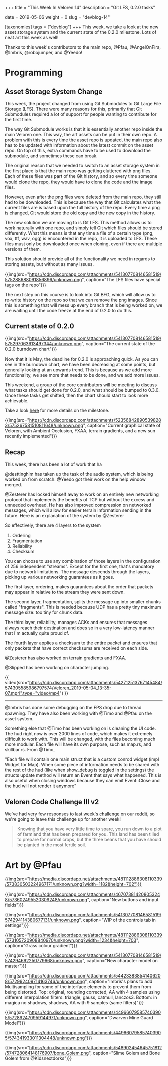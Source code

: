 +++
title = "This Week In Veloren 14"
description = "Git LFS, 0.2.0 tasks"

date = 2019-05-06
weight = 0
slug = "devblog-14"

[taxonomies]
tags = ["devblog"]
+++
This week, we take a look at the new asset storage system and the current state of the 0.2.0 milestone. Lots of neat art this week as well!

Thanks to this week's contributors to the main repo, @Pfau, @AngelOnFira, @Imbris, @robojumper, and @Yeedo!

# Programming

## Asset Storage System Change

This week, the project changed from using Git Submodules to Git Large File Storage (LFS). There were many reasons for this, primarily that Git Submodules required a lot of support for people wanting to contribute for the first time.

The way Git Submodule works is that it is essentially another repo inside the main Veloren one. This way, the art assets can be put in their own repo. A problem with this is every time the asset repo is updated, the main repo also has to be updated with information about the latest commit on the asset repo. On top of this, extra commands have to be used to download the submodule, and sometimes these can break.

The original reason that we needed to switch to an asset storage system in the first place is that the main repo was getting cluttered with png files. Each of these files was part of the Git history, and so every time someone would clone the repo, they would have to clone the code and the image files.

However, even after the png files were deleted from the main repo, they still had to be downloaded. This is because the way that Git calculates what the current files are is based upon the full history of the repo. Every time a png is changed, Git would store the old copy and the new copy in the history.

The new solution we are moving to is Git LFS. This method allows us to work naturally with one repo, and simply tell Git which files should be stored differently. What this means is that any time a file of a certain type (png, vox, ttf, wav, ogg) is encountered in the repo, it is uploaded to LFS. These files must only be downloaded once when cloning, even if there are multiple versions of them.

This solution should provide all of the functionality we need in regards to storing assets, but without as many issues.

{{img(src="https://cdn.discordapp.com/attachments/541307708146581519/575288688091856896/unknown.png", caption="The LFS files have special tags on the repo")}}

The next step on this course is to look into Git BFG, which will allow us to re-write history on the repo so that we can remove the png images. Since this is something that will mess up every branch that is being worked on, we are waiting until the code freeze at the end of 0.2.0 to do this.

## Current state of 0.2.0

{{img(src="https://cdn.discordapp.com/attachments/541307708146581519/575297063613497344/unknown.png", caption="The current state of the 0.2.0 burndown chart")}}

Now that it is May, the deadline for 0.2.0 is approaching quick. As you can see in the burndown chart, we have been decreasing at some points, but generally looking at an upwards trend. This is because as we add more functionality, we see more that needs to be done, and we add more issues.

This weekend, a group of the core contributors will be meeting to discuss what tasks should get done for 0.2.0, and what should be bumped to 0.3.0. Once these tasks get shifted, then the chart should start to look more achievable.

Take a look [here](https://gitlab.com/veloren/veloren/milestones/1) for more details on the milestone.

{{img(src="https://cdn.discordapp.com/attachments/523568428905398283/575267581510811648/unknown.png", caption="Current graphical state of Veloren, with Ambient Occlusion, FXAA, terrain gradients, and a new sun recently implemented")}}

## Recap

This week, there has been a lot of work that ha

@desttinghim has taken up the task of the audio system, which is being worked on from scratch. @Yeedo got their work on the help window merged.

@Zesterer has locked himself away to work on an entirely new networking protocol that implements the benefits of TCP but without the excess and unneeded overhead. He has also improved compression on networked messages, which will allow for easier terrain information sending in the future. Here is an explanation of the system by @Zesterer

So effectively, there are 4 layers to the system
1) Ordering
2) Fragmentation
3) Reliability
4) Checksum

You can choose to use any combination of those layers in the configuration of 256 independent "streams". Except for the first one, that's mandatory due to network limitations. The message descends through the layers, picking up various networking guarantees as it goes.

The first layer, ordering, makes guarantees about the order that packets may appear in relative to the stream they were sent down.

The second layer, fragmentation, splits the message up into smaller chunks called "fragments". This is needed because UDP has a pretty tiny maximum message size: too tiny for chunk data.

The third layer, reliability, manages ACKs and ensures that messages always reach their destination and does so in a very low-latency manner that I'm actually quite proud of.

The fourth layer applies a checksum to the entire packet and ensures that only packets that have correct checksums are received on each side.

@Zesterer has also worked on terrain gradients and FXAA.

@Slipped has been working on character jumping.

{{ video(src="https://cdn.discordapp.com/attachments/542712513767145484/574305585986797574/Veloren_2019-05-04_13-35-07.mp4",type="video/mp4") }}

<hr>

@Imbris has done some debugging on the FPS drop due to thread spawning. They have also been working with @Timo and @Pfau on the asset system.

Something else that @Timo has been working on is cleaning the UI code. The hud right now is over 2000 lines of code, which makes it extremely difficult to work with. This will be changed, with the files becoming much more modular. Each file will have its own purpose, such as map.rs, and skillbar.rs. From @Timo,

"Each file will contain one main struct that is a custom conrod widget (impl Widget for Map). When some piece of information needs to be shared with the rest of the hud (like when show_debug is toggled in the settings) the structs update method will return an Event that says what happened. This is also useful when closing windows because they can emit Event::Close and the hud will not render it anymore"

## Veloren Code Challenge III v2

We've had very few responses to [last week's challenge](https://gitlab.com/veloren/veloren-coding-challenges/tree/master/coding_challenge_3) on our [reddit](https://www.reddit.com/r/Veloren/comments/bix3zw/veloren_coding_challenge_3_solutions/), so we're going to leave this challenge up for another week!

> Knowing that you have very little time to spare, you run down to a plot of farmland that has been prepared for you. This land has been tilled to prepare for normal crops, but the three beans that you have should be planted in the most fertile soil.

# Art by @Pfau

{{img(src="https://media.discordapp.net/attachments/481112886308110339/573830503224967171/unknown.png?width=1182&height=702")}}

{{img(src="https://cdn.discordapp.com/attachments/467073814208053248/573602495520309248/unknown.png", caption="New buttons and input fields")}}

{{img(src="https://cdn.discordapp.com/attachments/541307708146581519/574294114380677131/unknown.png", caption="WIP of the controls tab in settings")}}

{{img(src="https://media.discordapp.net/attachments/481112886308110339/573105720908840970/unknown.png?width=1234&height=703", caption="Grass colour gradient")}}

{{img(src="https://cdn.discordapp.com/attachments/541307708146581519/574294692250779668/unknown.png", caption="New character model on master")}}

{{img(src="https://cdn.discordapp.com/attachments/544233838541406208/572992409714163746/unknown.png", caption="Imbris's plans to add Multisampling for some of the interface elements to prevent them from being distorted. Top: original, rounding corrected, AA with 4 samples using different interpolation filters: triangle, gauss, catmull, lanczos3. Bottom: in magica no shadows, shadows, AA with 9 samples (same filters)")}}

{{img(src="https://cdn.discordapp.com/attachments/449660795857403905/572892470959144971/unknown.png", caption="Dwarven Mine Guard Model")}}

{{img(src="https://cdn.discordapp.com/attachments/449660795857403905/574341933011304448/unknown.png")}}

{{img(src="https://cdn.discordapp.com/attachments/548902454645751812/574728064148176907/bone_Golem.png", caption="Slime Golem and Bone Golem from @Kidsnextdorks")}}
